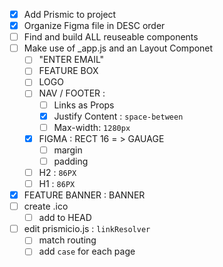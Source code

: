 * [x] Add Prismic to project
* [x] Organize Figma file in DESC order
* [ ] Find and build ALL reuseable components
* [ ] Make use of _app.js and an Layout Componet
    * [ ] "ENTER EMAIL"
    * [ ] FEATURE BOX
    * [ ] LOGO
    * [ ] NAV / FOOTER :
        * [ ] Links as Props
        * [x] Justify Content : `space-between`
        * [ ] Max-width: `1280px`
    * [x] FIGMA : RECT 16  = > GAUAGE 
        * [ ] margin
        * [ ] padding
    * [ ] H2 : `86PX`
    * [ ] H1 : `86PX`
* [x] FEATURE BANNER : BANNER
* [ ] create .ico 
    * [ ] add to HEAD
* [ ] edit prismicio.js : `linkResolver` 
    * [ ] match routing
    * [ ] add `case` for each page 
